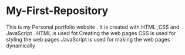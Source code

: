 # My-First-Repository
This is my Personal portfolio website . It is created with HTML ,CSS and JavaScript .
HTML is used fot Creating the web pages 
CSS is used for styling the web pages 
JavaScript is used for making the web pages dynamically 

